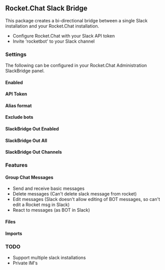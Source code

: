 ## Rocket.Chat Slack Bridge

This package creates a bi-directional bridge between a single Slack installation and your Rocket.Chat installation.

* Configure Rocket.Chat with your Slack API token
* Invite 'rocketbot' to your Slack channel

### Settings

The following can be configured in your Rocket.Chat Administration SlackBridge panel.

#### Enabled

#### API Token

#### Alias format

#### Exclude bots

#### SlackBridge Out Enabled

#### SlackBridge Out All

#### SlackBridge Out Channels

### Features

#### Group Chat Messages
* Send and receive basic messages
* Delete messages (Can't delete slack message from rocket)
* Edit messages (Slack doesn't allow editing of BOT messages, so can't edit a Rocket msg in Slack)
* React to messages (as BOT in Slack)

#### Files

#### Imports

### TODO
* Support multiple slack installations
* Private IM's
